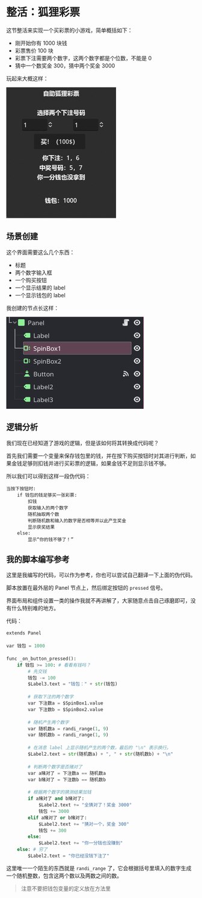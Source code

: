 # 整活：狐狸彩票

这节整活来实现一个买彩票的小游戏，简单概括如下：

- 刚开始你有 1000 块钱
- 彩票售价 100 块
- 彩票下注需要两个数字，这两个数字都是个位数，不能是 0
- 猜中一个数奖金 300，猜中两个奖金 3000

玩起来大概这样：

![狐狸彩票](./images/huli.gif)

## 场景创建

这个界面需要这么几个东西：

- 标题
- 两个数字输入框
- 一个购买按钮
- 一个显示结果的 label
- 一个显示钱包的 label

我创建的节点长这样：

![node](./images/huli_node.png)

## 逻辑分析

我们现在已经知道了游戏的逻辑，但是该如何将其转换成代码呢？

首先我们需要一个变量来保存钱包里的钱，并在按下购买按钮时对其进行判断，如果金钱足够则扣钱并进行买彩票的逻辑，如果金钱不足则显示钱不够。

所以我们可以得到这样一段伪代码：

```
当按下按钮时:
    if 钱包的钱足够买一张彩票:
        扣钱
        获取输入的两个数字
        随机抽取两个数
        判断随机数和输入的数字是否相等并以此产生奖金
        显示获奖结果
    else:
        显示“你的钱不够了！”
```

## 我的脚本编写参考

这里是我编写的代码，可以作为参考，你也可以尝试自己翻译一下上面的伪代码。

脚本放置在最外层的 Panel 节点上，然后绑定按钮的 `pressed` 信号。

界面布局和组件设置一类的操作我就不再讲解了，大家随意点击自己琢磨即可，没有什么特别难的地方。

代码：

```python
extends Panel

var 钱包 = 1000

func _on_button_pressed():
	if 钱包 >= 100: # 看看有钱吗？
        # 先交钱
		钱包 -= 100
        $Label3.text = "钱包：" + str(钱包)
		
        # 获取下注的两个数字
		var 下注数a = $SpinBox1.value
		var 下注数b = $SpinBox2.value
        
        # 随机产生两个数字
		var 随机数a = randi_range(1, 9)
		var 随机数b = randi_range(1, 9)
        
        # 在消息 label 上显示随机产生的两个数，最后的 "\n" 表示换行。
		$Label2.text = str(随机数a) + ", " + str(随机数b) + "\n"
		
        # 判断两个数字是否赌对了
		var a赌对了 = 下注数a == 随机数a
		var b赌对了 = 下注数b == 随机数b
        
        # 根据两个数字的猜测结果加钱
		if a赌对了 and b赌对了:
			$Label2.text += "全猜对了！奖金 3000"
			钱包 += 3000
		elif a赌对了 or b赌对了:
			$Label2.text += "猜对一个，奖金 300"
			钱包 += 300
		else:
			$Label2.text += "你一分钱也没赚到"
	else: # 穷了
		$Label2.text = "你已经没钱下注了"
```

这里唯一一个陌生的东西就是 `randi_range` 了，它会根据括号里填入的数字生成一个随机整数，包含这两个数以及两数之间的数。

> 注意不要把钱包变量的定义放在方法里

